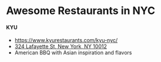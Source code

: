 # Awesome Restaurants in NYC

#### KYU
- https://www.kyurestaurants.com/kyu-nyc/
- [324 Lafayette St, New York, NY 10012](https://www.google.com/maps/place/324+Lafayette+St,+New+York,+NY+10012/@40.7256063,-73.9974501,17z/data=!3m1!4b1!4m5!3m4!1s0x89c2598f8e98583f:0xa0320e10d38b2c47!8m2!3d40.7256063!4d-73.9952614)
- American BBQ with Asian inspiration and flavors
